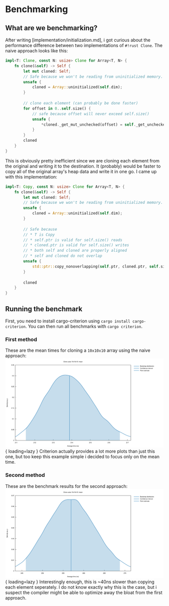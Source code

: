 # Benchmarking
## What are we benchmarking?
After writing [implementation/initialization.md], i got curious about the performance difference
between two implementations of `#!rust Clone`. The naive approach looks like this:
```rust linenums="37"
impl<T: Clone, const N: usize> Clone for Array<T, N> {
    fn clone(&self) -> Self {
        let mut cloned: Self;
        // Safe because we won't be reading from uninitialized memory.
        unsafe {
            cloned = Array::uninitialized(self.dim);
        }

        // clone each element (can probably be done faster)
        for offset in 0..self.size() {
            // safe because offset will never exceed self.size()
            unsafe {
                *cloned._get_mut_unchecked(offset) = self._get_unchecked(offset).clone();
            }
        }
        cloned
    }
}
```

This is obviously pretty inefficient since we are cloning each element from the original 
and writing it to the destination. It (probably) would be faster to copy all of the
original array's heap data and write it in one go. I came up with this implementation:

```rust linenums="37"
impl<T: Copy, const N: usize> Clone for Array<T, N> {
    fn clone(&self) -> Self {
        let mut cloned: Self;
        // Safe because we won't be reading from uninitialized memory.
        unsafe {
            cloned = Array::uninitialized(self.dim);
        }

        // Safe because
        // * T is Copy
        // * self.ptr is valid for self.size() reads
        // * cloned.ptr is valid for self.size() writes
        // * both self and cloned are properly aligned
        // * self and cloned do not overlap
        unsafe {
            std::ptr::copy_nonoverlapping(self.ptr, cloned.ptr, self.size());
        }

        cloned
    }
}
```
## Running the benchmark
First, you need to install cargo-criterion using `cargo install cargo-criterion`.
You can then run all benchmarks with `cargo criterion`.

### First method
These are the mean times for cloning a `10x10x10` array using the naive approach:
![Benchmark 1](../images/clone_benchmark_mean_1.svg){ loading=lazy }
Criterion actually provides a lot more plots than just this one, but too keep this example simple i decided to focus only on the mean time.

### Second method
These are the benchmark results for the second approach:
![Benchmark 2](../images/clone_benchmark_mean_2.svg){ loading=lazy }
Interestingly enough, this is ~40ns slower than copying each element seperately. I do not know exactly why this is the case,
but i suspect the compiler might be able to optimize away the bloat from the first approach.

